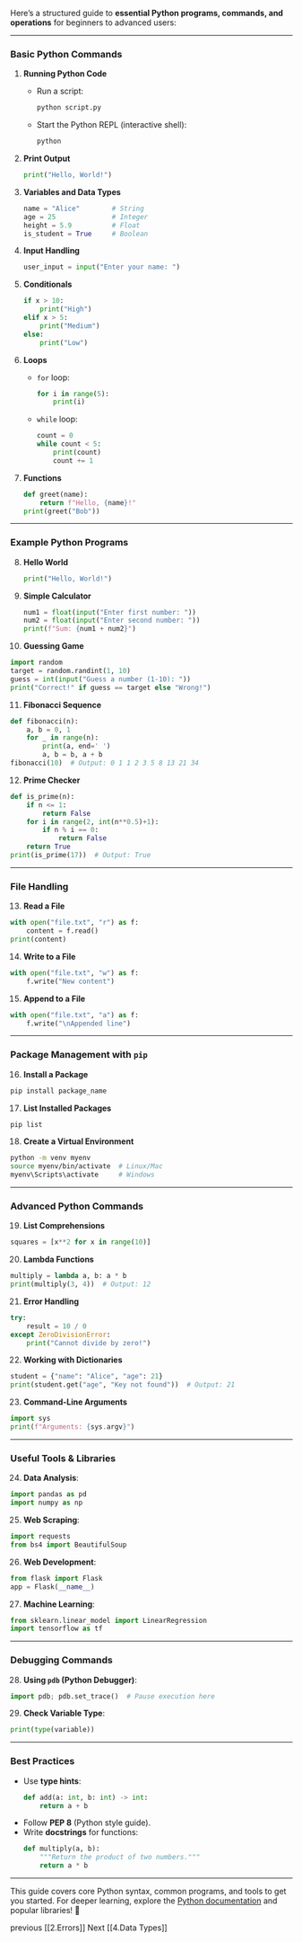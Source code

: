 Here’s a structured guide to **essential Python programs, commands, and operations** for beginners to advanced users:

---

### **Basic Python Commands**  
1. **Running Python Code**  
   - Run a script:  
     ```bash
     python script.py
     ```
   - Start the Python REPL (interactive shell):  
     ```bash
     python
     ```

2. **Print Output**  
   ```python
   print("Hello, World!")  
   ```

3. **Variables and Data Types**  
   ```python
   name = "Alice"        # String  
   age = 25              # Integer  
   height = 5.9          # Float  
   is_student = True     # Boolean  
   ```

4. **Input Handling**  
   ```python
   user_input = input("Enter your name: ")  
   ```

5. **Conditionals**  
   ```python
   if x > 10:  
       print("High")  
   elif x > 5:  
       print("Medium")  
   else:  
       print("Low")  
   ```

6. **Loops**  
   - `for` loop:  
     ```python
     for i in range(5):  
         print(i)  
     ```
   - `while` loop:  
     ```python
     count = 0  
     while count < 5:  
         print(count)  
         count += 1  
     ```

7. **Functions**  
   ```python
   def greet(name):  
       return f"Hello, {name}!"  
   print(greet("Bob"))  
   ```

---

### **Example Python Programs**  
8. **Hello World**  
   ```python
   print("Hello, World!")  
   ```

9. **Simple Calculator**  
   ```python
   num1 = float(input("Enter first number: "))  
   num2 = float(input("Enter second number: "))  
   print(f"Sum: {num1 + num2}")  
   ```

10. **Guessing Game**  
   ```python
   import random  
   target = random.randint(1, 10)  
   guess = int(input("Guess a number (1-10): "))  
   print("Correct!" if guess == target else "Wrong!")  
   ```

11. **Fibonacci Sequence**  
   ```python
   def fibonacci(n):  
       a, b = 0, 1  
       for _ in range(n):  
           print(a, end=' ')  
           a, b = b, a + b  
   fibonacci(10)  # Output: 0 1 1 2 3 5 8 13 21 34  
   ```

12. **Prime Checker**  
   ```python
   def is_prime(n):  
       if n <= 1:  
           return False  
       for i in range(2, int(n**0.5)+1):  
           if n % i == 0:  
               return False  
       return True  
   print(is_prime(17))  # Output: True  
   ```

---

### **File Handling**  
13. **Read a File**  
   ```python
   with open("file.txt", "r") as f:  
       content = f.read()  
   print(content)  
   ```

14. **Write to a File**  
   ```python
   with open("file.txt", "w") as f:  
       f.write("New content")  
   ```

15. **Append to a File**  
   ```python
   with open("file.txt", "a") as f:  
       f.write("\nAppended line")  
   ```

---

### **Package Management with `pip`**  
16. **Install a Package**  
   ```bash
   pip install package_name  
   ```

17. **List Installed Packages**  
   ```bash
   pip list  
   ```

18. **Create a Virtual Environment**  
   ```bash
   python -m venv myenv  
   source myenv/bin/activate  # Linux/Mac  
   myenv\Scripts\activate     # Windows  
   ```

---

### **Advanced Python Commands**  
19. **List Comprehensions**  
   ```python
   squares = [x**2 for x in range(10)]  
   ```

20. **Lambda Functions**  
   ```python
   multiply = lambda a, b: a * b  
   print(multiply(3, 4))  # Output: 12  
   ```

21. **Error Handling**  
   ```python
   try:  
       result = 10 / 0  
   except ZeroDivisionError:  
       print("Cannot divide by zero!")  
   ```

22. **Working with Dictionaries**  
   ```python
   student = {"name": "Alice", "age": 21}  
   print(student.get("age", "Key not found"))  # Output: 21  
   ```

23. **Command-Line Arguments**  
   ```python
   import sys  
   print(f"Arguments: {sys.argv}")  
   ```

---

### **Useful Tools & Libraries**  
24. **Data Analysis**:  
   ```python
   import pandas as pd  
   import numpy as np  
   ```

25. **Web Scraping**:  
   ```python
   import requests  
   from bs4 import BeautifulSoup  
   ```

26. **Web Development**:  
   ```python
   from flask import Flask  
   app = Flask(__name__)  
   ```

27. **Machine Learning**:  
   ```python
   from sklearn.linear_model import LinearRegression  
   import tensorflow as tf  
   ```

---

### **Debugging Commands**  
28. **Using `pdb` (Python Debugger)**:  
   ```python
   import pdb; pdb.set_trace()  # Pause execution here  
   ```

29. **Check Variable Type**:  
   ```python
   print(type(variable))  
   ```

---

### **Best Practices**  
- Use **type hints**:  
  ```python
  def add(a: int, b: int) -> int:  
      return a + b  
  ```
- Follow **PEP 8** (Python style guide).  
- Write **docstrings** for functions:  
  ```python
  def multiply(a, b):  
      """Return the product of two numbers."""  
      return a * b  
  ```

---

This guide covers core Python syntax, common programs, and tools to get you started. For deeper learning, explore the [Python documentation](https://docs.python.org/3/) and popular libraries! 🚀

previous
[[2.Errors]]
Next 
[[4.Data Types]]